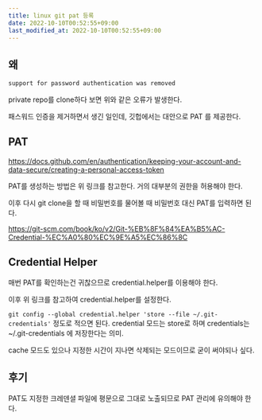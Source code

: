 ```yaml
---
title: linux git pat 등록
date: 2022-10-10T00:52:55+09:00
last_modified_at: 2022-10-10T00:52:55+09:00
---
```


## 왜

```bash
support for password authentication was removed 
```

private repo를 clone하다 보면 위와 같은 오류가 발생한다.

패스워드 인증을 제거하면서 생긴 일인데, 깃헙에서는 대안으로 PAT 를 제공한다.

## PAT

https://docs.github.com/en/authentication/keeping-your-account-and-data-secure/creating-a-personal-access-token

PAT를 생성하는 방법은 위 링크를 참고한다. 거의 대부분의 권한을 허용해야 한다.

이후 다시 git clone을 할 때 비밀번호를 물어볼 때 비밀번호 대신 PAT를 입력하면 된다.

https://git-scm.com/book/ko/v2/Git-%EB%8F%84%EA%B5%AC-Credential-%EC%A0%80%EC%9E%A5%EC%86%8C

## Credential Helper

매번 PAT를 확인하는건 귀찮으므로 credential.helper를 이용해야 한다.

이후 위 링크를 참고하여 credential.helper를 설정한다.

`git config --global credential.helper 'store --file ~/.git-credentials'` 정도로 적으면 된다. credential 모드는 store로 하며 credentials는 \~/.git-credentials 에 저장한다는 의미.

cache 모드도 있으나 지정한 시간이 지나면 삭제되는 모드이므로 굳이 써야되나 싶다.

## 후기

PAT도 지정한 크레덴셜 파일에 평문으로 그대로 노출되므로 PAT 관리에 유의해야 한다.